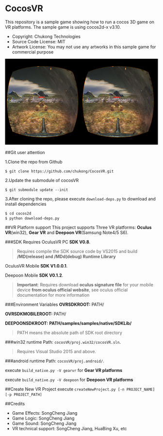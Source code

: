 CocosVR
================

This repository is a sample game showing how to run a cocos 3D game on VR platforms. The sample game is using cocos2d-x v3.10.

- Copyright: Chukong Technologies
- Source Code License: MIT
- Artwork License: You may not use any artworks in this sample game for commercial purpose

![](Screenshot.png)

##Git user attention

1.Clone the repo from Github

```
$ git clone https://github.com/chukong/CocosVR.git
```

2.Update the submodule of cocosVR

```
$ git submodule update --init
```

3.After cloning the repo, please execute `download-deps.py` to download and install dependencies

```
$ cd cocos2d
$ python download-deps.py
```


##VR Platform support
This project supports Three VR platforms: **Oculus VR**(win32), **Gear VR** and **Deepoon VR**(Samsung Note4/5 S6).

###SDK Requires
OculusVR PC **SDK V0.8**.
>Requires compile the SDK source code by VS2015 and build **/MD(release) and /MDd(debug) Runtime Library**

OculusVR Mobile **SDK V1.0.0.1**.

Deepoon Mobile **SDK V0.1.2**.

>**Important**: Requires download **oculus signature file** for your mobile device **from oculus official website**, see oculus official documentation for more information

###Environment Variables
**OVRSDKROOT:**  PATH/

**OVRSDKMOBILEROOT:** PATH/

**DEEPOONSDKROOT:** **PATH/samples/samples/native/SDKLib/**

> PATH means the absolute path of SDK root directory

###win32 runtime
Path: `cocosVR/proj.win32/cocosVR.sln`.
>Requires Visual Studio 2015 and above.

###android runtime
Path: `cocosVR/proj.android/`.

execute `build_native.py -V gearvr` for **Gear VR platforms**

execute `build_native.py -V deepoon` for **Deepoon VR platforms**

##Create New VR Project
execute `createNewProject.py [-n PROJECT_NAME] [-p PROJECT_PATH]`

##Credits
* Game Effects: SongCheng Jiang
* Game Logic: SongCheng Jiang
* Game Sound: SongCheng Jiang
* VR technical support: SongCheng Jiang, HuaBing Xu, etc
